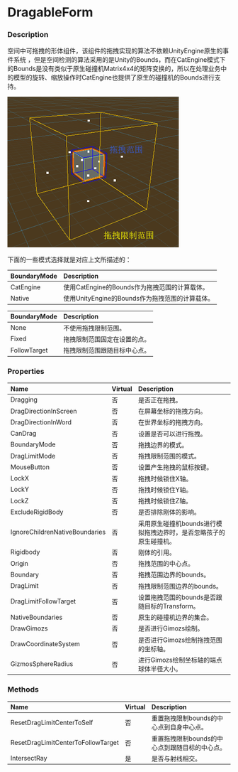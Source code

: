 # DragableForm

### Description

空间中可拖拽的形体组件，该组件的拖拽实现的算法不依赖UnityEngine原生的事件系统 ，但是空间检测的算法采用的是Unity的Bounds，而在CatEngine模式下的Bounds是没有类似于原生碰撞机Matrix4x4的矩阵变换的，所以在处理业务中的模型的旋转、缩放操作时CatEngine也提供了原生的碰撞机的Bounds进行支持。

![&#x57FA;&#x672C;&#x62D6;&#x62FD;&#x793A;&#x610F;&#x56FE;](../../../.gitbook/assets/image.png)

下面的一些模式选择就是对应上文所描述的：

| BoundaryMode | Description |
| :--- | :--- |
| CatEngine | 使用CatEngine的Bounds作为拖拽范围的计算载体。 |
| Native | 使用UnityEngine的Bounds作为拖拽范围的计算载体。 |

| BoundaryMode | Description |
| :--- | :--- |
| None | 不使用拖拽限制范围。 |
| Fixed | 拖拽限制范围固定在设置的点。 |
| FollowTarget | 拖拽限制范围跟随目标中心点。 |

### Properties

| Name | Virtual | Description |
| :--- | :--- | :--- |
| Dragging | 否 | 是否正在拖拽。 |
| DragDirectionInScreen | 否 | 在屏幕坐标的拖拽方向。 |
| DragDirectionInWord | 否 | 在世界坐标的拖拽方向。 |
| CanDrag | 否 | 设置是否可以进行拖拽。 |
| BoundaryMode | 否 | 拖拽边界的模式。 |
| DragLimitMode | 否 | 拖拽限制范围的模式。 |
| MouseButton | 否 | 设置产生拖拽的鼠标按键。 |
| LockX | 否 | 拖拽时候锁住X轴。 |
| LockY | 否 | 拖拽时候锁住Y轴。 |
| LockZ | 否 | 拖拽时候锁住Z轴。 |
| ExcludeRigidBody | 否 | 是否排除刚体的影响。 |
| IgnoreChildrenNativeBoundaries | 否 | 采用原生碰撞机bounds进行模拟拖拽边界时，是否忽略孩子的原生碰撞机。 |
| Rigidbody | 否 | 刚体的引用。 |
| Origin | 否 | 拖拽范围的中心点。 |
| Boundary | 否 | 拖拽范围边界的bounds。 |
| DragLimit | 否 | 拖拽限制范围边界的bounds。 |
| DragLimitFollowTarget | 否 | 设置拖拽范围的bounds是否跟随目标的Transform。 |
| NativeBoundaries | 否 | 原生的碰撞机边界的集合。 |
| DrawGimozs | 否 | 是否进行Gimozs绘制。 |
| DrawCoordinateSystem | 否 | 是否进行Gimozs绘制拖拽范围的坐标轴。 |
| GizmosSphereRadius | 否 | 进行Gimozs绘制坐标轴的端点球体半径大小。 |

### Methods

| Name | Virtual | Description |
| :--- | :--- | :--- |
| ResetDragLimitCenterToSelf | 否 | 重置拖拽限制bounds的中心点到自身中心点。 |
| ResetDragLimitCenterToFollowTarget | 否 | 重置拖拽限制bounds的中心点到跟随目标的中心点。 |
| IntersectRay | 是 | 是否与射线相交。 |

###  

























